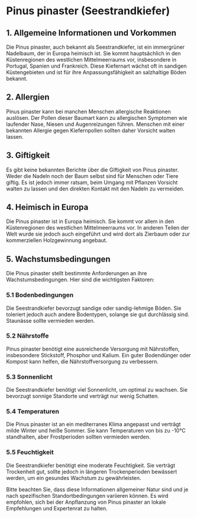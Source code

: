 # Pinus pinaster (Seestrandkiefer)

## 1. Allgemeine Informationen und Vorkommen
Die Pinus pinaster, auch bekannt als Seestrandkiefer, ist ein immergrüner Nadelbaum, der in Europa heimisch ist. Sie kommt hauptsächlich in den Küstenregionen des westlichen Mittelmeerraums vor, insbesondere in Portugal, Spanien und Frankreich. Diese Kiefernart wächst oft in sandigen Küstengebieten und ist für ihre Anpassungsfähigkeit an salzhaltige Böden bekannt.

## 2. Allergien
Pinus pinaster kann bei manchen Menschen allergische Reaktionen auslösen. Der Pollen dieser Baumart kann zu allergischen Symptomen wie laufender Nase, Niesen und Augenreizungen führen. Menschen mit einer bekannten Allergie gegen Kiefernpollen sollten daher Vorsicht walten lassen.

## 3. Giftigkeit
Es gibt keine bekannten Berichte über die Giftigkeit von Pinus pinaster. Weder die Nadeln noch der Baum selbst sind für Menschen oder Tiere giftig. Es ist jedoch immer ratsam, beim Umgang mit Pflanzen Vorsicht walten zu lassen und den direkten Kontakt mit den Nadeln zu vermeiden.

## 4. Heimisch in Europa
Die Pinus pinaster ist in Europa heimisch. Sie kommt vor allem in den Küstenregionen des westlichen Mittelmeerraums vor. In anderen Teilen der Welt wurde sie jedoch auch eingeführt und wird dort als Zierbaum oder zur kommerziellen Holzgewinnung angebaut.

## 5. Wachstumsbedingungen
Die Pinus pinaster stellt bestimmte Anforderungen an ihre Wachstumsbedingungen. Hier sind die wichtigsten Faktoren:

### 5.1 Bodenbedingungen
Die Seestrandkiefer bevorzugt sandige oder sandig-lehmige Böden. Sie toleriert jedoch auch andere Bodentypen, solange sie gut durchlässig sind. Staunässe sollte vermieden werden.

### 5.2 Nährstoffe
Pinus pinaster benötigt eine ausreichende Versorgung mit Nährstoffen, insbesondere Stickstoff, Phosphor und Kalium. Ein guter Bodendünger oder Kompost kann helfen, die Nährstoffversorgung zu verbessern.

### 5.3 Sonnenlicht
Die Seestrandkiefer benötigt viel Sonnenlicht, um optimal zu wachsen. Sie bevorzugt sonnige Standorte und verträgt nur wenig Schatten.

### 5.4 Temperaturen
Die Pinus pinaster ist an ein mediterranes Klima angepasst und verträgt milde Winter und heiße Sommer. Sie kann Temperaturen von bis zu -10°C standhalten, aber Frostperioden sollten vermieden werden.

### 5.5 Feuchtigkeit
Die Seestrandkiefer benötigt eine moderate Feuchtigkeit. Sie verträgt Trockenheit gut, sollte jedoch in längeren Trockenperioden bewässert werden, um ein gesundes Wachstum zu gewährleisten.

Bitte beachten Sie, dass diese Informationen allgemeiner Natur sind und je nach spezifischen Standortbedingungen variieren können. Es wird empfohlen, sich bei der Anpflanzung von Pinus pinaster an lokale Empfehlungen und Expertenrat zu halten.
